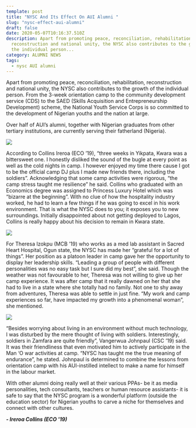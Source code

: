 ```yaml
---
template: post
title: "NYSC And Its Effect On AUI Alumni "
slug: "nysc-effect-aui-alumni"
draft: false
date: 2020-05-07T10:16:37.510Z
description: Apart from promoting peace, reconciliation, rehabilitation,
  reconstruction and national unity, the NYSC also contributes to the growth of
  the individual person...
category: ALUMNI NEWS
tags:
  - nysc AUI alumni
---
```

Apart from promoting peace, reconciliation, rehabilitation, reconstruction and national unity, the NYSC also contributes to the growth of the individual person. From the 3-week orientation camp to the community development service (CDS) to the SAED (Skills Acquisition and Entrepreneurship Development) scheme, the National Youth Service Corps is so committed to the development of Nigerian youths and the nation at large.  

Over half of AUI’s alumni, together with Nigerian graduates from other tertiary institutions, are currently serving their fatherland (Nigeria).  

![](/media/img-20200501-wa0006-1-.jpg)

According to Collins Ireroa (ECO ’19), “three weeks in Yikpata, Kwara was a bittersweet one. I honestly disliked the sound of the bugle at every point as well as the cold nights in camp. I however enjoyed my time there cause I got to be the official camp DJ plus I made new friends there, including the soldiers”. Acknowledging that some camp activities were rigorous, “the camp stress taught me resilience” he said. Collins who graduated with an Economics degree was assigned to Princess Luxury Hotel which was “bizarre at the beginning”. With no clue of how the hospitality industry worked, he had to learn a few things if he was going to excel in his work environment. That is what the NYSC does to you; it exposes you to new surroundings. Initially disappointed about not getting deployed to Lagos, Collins is really happy about his decision to remain in Kwara state.  

![](/media/20200501_165601-1-.jpg)

For Theresa Izokpu (MCB ’19) who works as a med lab assistant in Sacred Heart Hospital, Ogun state, the NYSC has made her “grateful for a lot of things”. Her position as a platoon leader in camp gave her the opportunity to display her leadership skills. “Leading a group of people with different personalities was no easy task but I sure did my best”, she said. Though the weather was not favourable to her, Theresa was not willing to give up her camp experience. It was after camp that it really dawned on her that she had to live in a state where she totally had no family. Not one to shy away from adventures, Theresa was able to settle in just fine. “My work and camp experiences so far, have impacted my growth into a phenomenal woman”, she mentioned.

![](/media/20200507_113204-1-.jpg)

“Besides worrying about living in an environment without much technology, I was disturbed by the mere thought of living with soldiers. Interestingly, soldiers in Zamfara are quite friendly”, Vangerwua Johnpaul (CSC ’19) said. It was their friendliness that even motivated him to actively participate in the Man ‘O war activities at camp. “NYSC has taught me the true meaning of endurance”, he stated. Johnpaul is determined to combine the lessons from orientation camp with his AUI-instilled intellect to make a name for himself in the labour market.  

With other alumni doing really well at their various PPAs- be it as media personalities, tech consultants, teachers or human resource assistants- it is safe to say that the NYSC program is a wonderful platform (outside the education sector) for Nigerian youths to carve a niche for themselves and connect with other cultures.

***\- Ireroa Collins (ECO '19)***